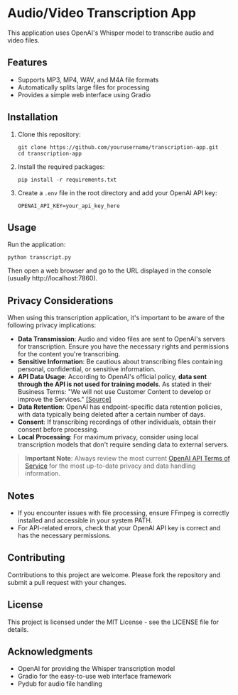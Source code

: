 # Audio/Video Transcription App

This application uses OpenAI's Whisper model to transcribe audio and video files.

## Features

- Supports MP3, MP4, WAV, and M4A file formats
- Automatically splits large files for processing
- Provides a simple web interface using Gradio

## Installation

1. Clone this repository:
   ```
   git clone https://github.com/yourusername/transcription-app.git
   cd transcription-app
   ```

2. Install the required packages:
   ```
   pip install -r requirements.txt
   ```

3. Create a `.env` file in the root directory and add your OpenAI API key:
   ```
   OPENAI_API_KEY=your_api_key_here
   ```

## Usage

Run the application:
```
python transcript.py
```

Then open a web browser and go to the URL displayed in the console (usually http://localhost:7860).

## Privacy Considerations

When using this transcription application, it's important to be aware of the following privacy implications:

- **Data Transmission**: Audio and video files are sent to OpenAI's servers for transcription. Ensure you have the necessary rights and permissions for the content you're transcribing.
- **Sensitive Information**: Be cautious about transcribing files containing personal, confidential, or sensitive information.
- **API Data Usage**: According to OpenAI's official policy, **data sent through the API is not used for training models**. As stated in their Business Terms: "We will not use Customer Content to develop or improve the Services." [[Source]](https://community.openai.com/t/does-open-ai-api-use-api-data-for-training/659053)
- **Data Retention**: OpenAI has endpoint-specific data retention policies, with data typically being deleted after a certain number of days.
- **Consent**: If transcribing recordings of other individuals, obtain their consent before processing.
- **Local Processing**: For maximum privacy, consider using local transcription models that don't require sending data to external servers.

> **Important Note**: Always review the most current [OpenAI API Terms of Service](https://openai.com/policies/api-terms/) for the most up-to-date privacy and data handling information.

## Notes

- If you encounter issues with file processing, ensure FFmpeg is correctly installed and accessible in your system PATH.
- For API-related errors, check that your OpenAI API key is correct and has the necessary permissions.

## Contributing

Contributions to this project are welcome. Please fork the repository and submit a pull request with your changes.

## License

This project is licensed under the MIT License - see the LICENSE file for details.

## Acknowledgments

- OpenAI for providing the Whisper transcription model
- Gradio for the easy-to-use web interface framework
- Pydub for audio file handling

